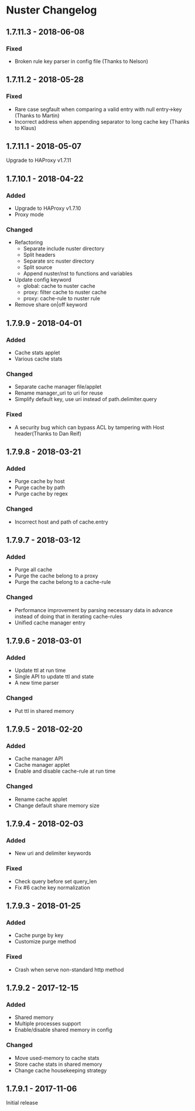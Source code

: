 # Nuster Changelog

## 1.7.11.3 - 2018-06-08

### Fixed
- Broken rule key parser in config file (Thanks to Nelson)

## 1.7.11.2 - 2018-05-28

### Fixed
- Rare case segfault when comparing a valid entry with null entry->key (Thanks to Martin)
- Incorrect address when appending separator to long cache key (Thanks to Klaus)

## 1.7.11.1 - 2018-05-07
Upgrade to HAProxy v1.7.11

## 1.7.10.1 - 2018-04-22

### Added
- Upgrade to HAProxy v1.7.10
- Proxy mode

### Changed
- Refactoring
  - Separate include nuster directory
  - Split headers
  - Separate src nuster directory
  - Split source
  - Append nuster/nst to functions and variables
- Update config keyword
  - global: cache to nuster cache
  - proxy: filter cache to nuster cache
  - proxy: cache-rule to nuster rule
- Remove share on|off keyword

## 1.7.9.9 - 2018-04-01

### Added
- Cache stats applet
- Various cache stats

### Changed
- Separate cache manager file/applet
- Rename manager_uri to uri for reuse
- Simplify default key, use uri instead of path.delimiter.query

### Fixed
- A security bug which can bypass ACL by tampering with Host header(Thanks to Dan Reif)

## 1.7.9.8 - 2018-03-21

### Added
- Purge cache by host
- Purge cache by path
- Purge cache by regex

### Changed
- Incorrect host and path of cache.entry

## 1.7.9.7 - 2018-03-12

### Added
- Purge all cache
- Purge the cache belong to a proxy
- Purge the cache belong to a cache-rule

### Changed
- Performance improvement by parsing necessary data in advance instead of doing that in iterating cache-rules
- Unified cache manager entry

## 1.7.9.6 - 2018-03-01

### Added
- Update ttl at run time
- Single API to update ttl and state
- A new time parser

### Changed
- Put ttl in shared memory

## 1.7.9.5 - 2018-02-20

### Added
- Cache manager API
- Cache manager applet
- Enable and disable cache-rule at run time

### Changed
- Rename cache applet
- Change default share memory size

## 1.7.9.4 - 2018-02-03

### Added
- New uri and delimiter keywords

### Fixed
- Check query before set query_len
- Fix #6 cache key normalization

## 1.7.9.3 - 2018-01-25

### Added
- Cache purge by key
- Customize purge method

### Fixed
- Crash when serve non-standard http method

## 1.7.9.2 - 2017-12-15

### Added
- Shared memory
- Multiple processes support
- Enable/disable shared memory in config

### Changed
- Move used-memory to cache stats
- Store cache stats in shared memory
- Change cache housekeeping strategy

## 1.7.9.1 - 2017-11-06
Initial release
